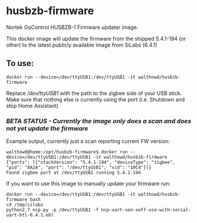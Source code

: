 # husbzb-firmware


Nortek GoControl HUSBZB-1 Firmware updater image. 

This docker image will update the firmware from the shipped 5.4.1-194 (or other) to the latest publicly available image from SiLabs (6.4.1)

## To use:
`docker run --device=/dev/ttyUSB1:/dev/ttyUSB1 -it walthowd/husbzb-firmware`

Replace */dev/ttyUSB1* with the path to the zigbee side of your USB stick. Make sure that nothing else is currently using the port (i.e. Shutdown and stop Home Assistant)

### *BETA STATUS - Currently the image only does a scan and does not yet update the firmware*

Example output, currently just a scan reporting current FW version: 
```
walthowd@home:/opt/husbzb-firmware$ docker run --device=/dev/ttyUSB1:/dev/ttyUSB1 -it walthowd/husbzb-firmware
{"ports": [{"stackVersion": "5.4.1-194", "deviceType": "zigbee", "pid": "8A2A", "port": "/dev/ttyUSB1", "vid": "10C4"}]}
Found zigbee port at /dev/ttyUSB1 running 5.4.1-194
```

If you want to use this image to manually update your firmware run:

```
docker run --device=/dev/ttyUSB1:/dev/ttyUSB1 -it walthowd/husbzb-firmware bash
cd /tmp/silabs
python2.7 ncp.py -p /dev/ttyUSB1 -f ncp-uart-xon-xoff-use-with-serial-uart-btl-6.4.1.ebl 
```
